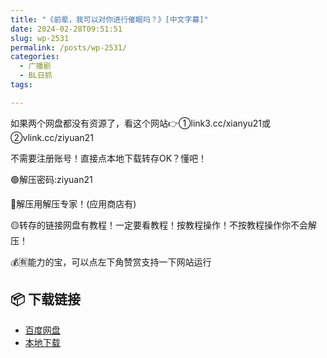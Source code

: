 ```yaml
---
title: "《前辈，我可以对你进行催眠吗？》[中文字幕]"
date: 2024-02-28T09:51:51
slug: wp-2531
permalink: /posts/wp-2531/
categories:
  - 广播剧
  - BL日抓
tags:

---
```


如果两个网盘都没有资源了，看这个网站👉①link3.cc/xianyu21或②vlink.cc/ziyuan21

不需要注册账号！直接点本地下载转存OK？懂吧！

🟢解压密码:ziyuan21

🔵解压用解压专家！(应用商店有)

🟡转存的链接网盘有教程！一定要看教程！按教程操作！不按教程操作你不会解压！

💰🈶能力的宝，可以点左下角赞赏支持一下网站运行

## 📦 下载链接
- [百度网盘](https://blziyuan21.com/pay-download/2531?key=263c00e561&down_id=0)
- [本地下载](https://blziyuan21.com/pay-download/2531?key=263c00e561&down_id=1)


